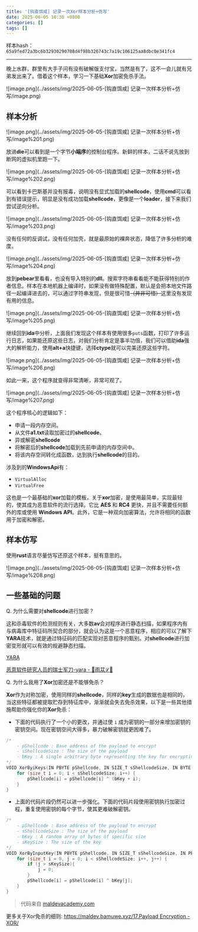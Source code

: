 ```yaml
---
title: '[钩直饵咸] 记录一次Xor样本分析+仿写'
date: 2025-06-05 10:30 +0800
categories: []
tags: []
---
```


样本hash：
`65a9fed72a3bc6b32930290788d4f98b326743c7a19c106125aa8dbc0e341fc4`

---

晚上水群，群里有大手子问有没有破解版支付宝，当然是有了，这不一会儿就有兄弟发出来了。借着这个样本，学习一下基础**Xor**加密免杀手法。

![image.png](../assets/img/2025-06-05-[钩直饵咸] 记录一次样本分析+仿写/image.png)

## 样本分析

![image.png](../assets/img/2025-06-05-[钩直饵咸] 记录一次样本分析+仿写/image%201.png)

放进**die**可以看到是一个字节**小端序**的控制台程序。新鲜的样本，二话不说先放到断网的虚拟机里跑一下。

![image.png](../assets/img/2025-06-05-[钩直饵咸] 记录一次样本分析+仿写/image%202.png)

可以看到卡巴斯基并没有报毒，说明没有显式加载的**shellcode**，使用**cmd**可以看到有错误提示，明显是没有成功加载**shellcode**，更像是一个**loader**，接下来我们尝试逆向分析。

![image.png](../assets/img/2025-06-05-[钩直饵咸] 记录一次样本分析+仿写/image%203.png)

没有任何的反调试，没有任何加壳，就是最原始的裸奔状态，降低了许多分析的难度。

![image.png](../assets/img/2025-06-05-[钩直饵咸] 记录一次样本分析+仿写/image%204.png)

放到**pebear**里看看，也没有导入特别的**dll**。搜索字符串看看能不能获得特别的作者信息。样本在本地机器上编译时，如果没有做特殊配置，默认是会把本地文件路径一起编译进去的，可以通过字符串发现，但是很可惜~~（并非可惜）~~这里没有发现有用的信息。

![image.png](../assets/img/2025-06-05-[钩直饵咸] 记录一次样本分析+仿写/image%205.png)

继续回到**ida**中分析，上面我们发现这个样本有使用很多`puts`函数，打印了许多运行日志，如果能还原这些日志，对我们分析肯定是事半功倍，我们可以借助**ida**强大的解析能力，使用**alt+a**快捷键，选择**ctype**就可以完美还原这些字符。

![image.png](../assets/img/2025-06-05-[钩直饵咸] 记录一次样本分析+仿写/image%206.png)

如此一来，这个程序就变得非常清晰，非常可观了。

![image.png](../assets/img/2025-06-05-[钩直饵咸] 记录一次样本分析+仿写/image%207.png)

这个程序核心的逻辑如下：

- 申请一段内存空间。
- 从文件**a1.txt**读取加密过的**shellcode**。
- 异或解密**shellcode**
- 将解密后的**shellcode**加载到先前申请的内存空间中。
- 将该内存空间转化成函数，达到执行**shellcode**的目的。

涉及到的**WindowsApi**有：

- `VirtualAlloc`
- `VirtualFree`

这也是一个最基础的**xor**加载的模板，关于**xor**加密，是使用最简单，实现最轻的，使其成为恶意软件的流行选择。它比 **AES** 和 **RC4** 更快，并且不需要任何额外的库或使用 **Windows API**。此外，它是一种双向加密算法，允许将相同的函数用于加密和解密。

## 样本仿写

使用**rust**语言尽量仿写还原这个样本，挺有意思的。

![image.png](../assets/img/2025-06-05-[钩直饵咸] 记录一次样本分析+仿写/image%208.png)

## 一些基础的问题

Q. 为什么需要对**shellcode**进行加密？

这和杀毒软件的检测规则有关，大多数**av**会对程序进行静态扫描，如果程序内有与病毒库中特征码所契合的部分，就会认为这是一个恶意程序，相应的可以了解下**YARA**技术，就是通过特征码的匹配实现对恶意程序的甄别。对**shellcode**进行加密变形就可以有效的规避静态扫描。

[YARA](https://zh.wikipedia.org/wiki/YARA)

[恶意软件研究人员的瑞士军刀-yara - 🔰雨苁ℒ🔰](https://www.ddosi.org/b409/)

Q. 为什么我用了**Xor**加密还是不能够免杀？

**Xor**作为对称加密，使用同样的**shellcode**，同样的**key**生成的数据也是相同的，当这些特征都被提取贮存到特征库中，渐渐就会失去免杀效果，以下是一些其他措施帮助你强化你的**Xor**免杀：

- 下面的代码执行了一个小的更改，并通过使 `i` 成为密钥的一部分来增加密钥的密钥空间。现在密钥空间大得多，暴力破解密钥就更困难了。

```c
/*
	- pShellcode : Base address of the payload to encrypt 
	- sShellcodeSize : The size of the payload 
	- bKey : A single arbitrary byte representing the key for encrypting the payload
*/
VOID XorByiKeys(IN PBYTE pShellcode, IN SIZE_T sShellcodeSize, IN BYTE bKey) {
	for (size_t i = 0; i < sShellcodeSize; i++) {
		pShellcode[i] = pShellcode[i] ^ (bKey + i);
	}
}
```

- 上面的代码片段仍然可以进一步强化。下面的代码片段使用密钥执行加密过程，重复使用密钥的每个字节，使其更难破解密钥。

```c
/*
	- pShellcode : Base address of the payload to encrypt 
	- sShellcodeSize : The size of the payload 
	- bKey : A random array of bytes of specific size
	- sKeySize : The size of the key
*/
VOID XorByInputKey(IN PBYTE pShellcode, IN SIZE_T sShellcodeSize, IN PBYTE bKey, IN SIZE_T sKeySize) {
	for (size_t i = 0, j = 0; i < sShellcodeSize; i++, j++) {
		if (j > sKeySize){
			j = 0;
		}
		pShellcode[i] = pShellcode[i] ^ bKey[j];
	}
}
```

> 代码来自 [maldevacademy.com](http://maldevacademy.com/)
> 

更多关于Xor免杀的细则: [https://maldev.bamuwe.xyz/17.Payload Encryption - XOR/](https://maldev.bamuwe.xyz/17.Payload%20Encryption%20-%20XOR/)